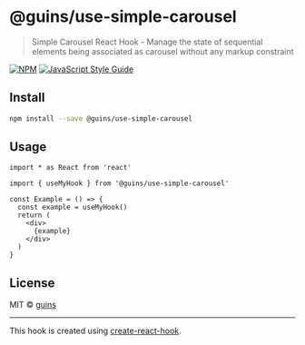 # @guins/use-simple-carousel

> Simple Carousel React Hook - Manage the state of sequential elements being associated as carousel without any markup constraint

[![NPM](https://img.shields.io/npm/v/@guins/use-simple-carousel.svg)](https://www.npmjs.com/package/@guins/use-simple-carousel) [![JavaScript Style Guide](https://img.shields.io/badge/code_style-standard-brightgreen.svg)](https://standardjs.com)

## Install

```bash
npm install --save @guins/use-simple-carousel
```

## Usage

```tsx
import * as React from 'react'

import { useMyHook } from '@guins/use-simple-carousel'

const Example = () => {
  const example = useMyHook()
  return (
    <div>
      {example}
    </div>
  )
}
```

## License

MIT © [guins](https://github.com/guins)

---

This hook is created using [create-react-hook](https://github.com/hermanya/create-react-hook).
